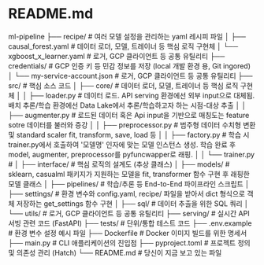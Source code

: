 # README.md

ml-pipeline
├── recipe/                      # 여러 모델 설정을 관리하는 yaml 레시피 파일
│   ├── causal_forest.yaml       # 데이터 로더, 모델, 트레이너 등 핵심 로직 구현체
│   └── xgboost_x_learner.yaml   # 로거, GCP 클라이언트 등 공통 유틸리티
├── credentials/                 # GCP 인증 키 등 민감 정보를 저장  (local 개발 환경 용, Git ingored)
│   └── my-service-account.json  # 로거, GCP 클라이언트 등 공통 유틸리티
├── src/                         # 핵심 소스 코드
│   ├── core/                    # 데이터 로더, 모델, 트레이너 등 핵심 로직 구현체
│   │   ├── loader.py            # 데이터 로드. API serving 환경에선 외부 input으로 대체됨. 배치 추론/학습 환경에선 Data Lake에서 추론/학습하고자 하는 시점-대상 추출
│   │   ├── augmenter.py         # 로드된 데이터 혹은 Api input을 기반으로 매칭도는 feature sotre 데이터를 불러와 증강
│   │   ├── preprocessor.py      # 범주형 데이터 수치형 변환 및 standard scaler fit, transform, save, load 등
│   │   ├── factory.py           # 학습 시 trainer.py에서 호출하여 '모델명' 인자에 맞는 모델 인스턴스 생성. 학습 완료 후 model, augmenter, preprocessor를 pyfuncwapper로 래핑.
│   │   └── trainer.py           # 
│   ├── interface/               # 핵심 로직의 설계도 (추상 클래스)
│   ├── models/                  # sklearn, casualml 패키지가 지원하는 모델을 fit, transformer 함수 구현 후 래핑한 모델 클래스
│   ├── pipelines/               # 학습/추론 등 End-to-End 파이프라인 스크립트
│   ├── settings/                # 환경 변수와 config.yaml, recipe/ 파일을 받아서 dict 형식으로 객체 저장하는 get_settings 함수 구현
│   ├── sql/                     # 데이터 추출을 위한 SQL 쿼리
│   └── utils/                   # 로거, GCP 클라이언트 등 공통 유틸리티
├── serving/                     # 실시간 API 서빙 관련 코드 (FastAPI)
├── tests/                       # 단위/통합 테스트 코드
├── .env.example                 # 환경 변수 설정 예시 파일
├── Dockerfile                   # Docker 이미지 빌드를 위한 명세서
├── main.py                      # CLI 애플리케이션의 진입점
├── pyproject.toml               # 프로젝트 정의 및 의존성 관리 (Hatch)
└── README.md                    # 당신이 지금 보고 있는 파일